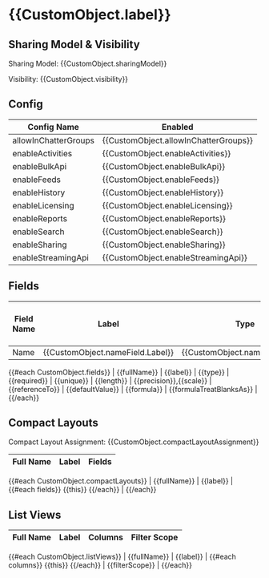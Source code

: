 # {{CustomObject.label}}
## Sharing Model & Visibility
Sharing Model: {{CustomObject.sharingModel}}

Visibility: {{CustomObject.visibility}}

## Config

| Config Name | Enabled |
| --- | --- |
| allowInChatterGroups | {{CustomObject.allowInChatterGroups}} |
| enableActivities | {{CustomObject.enableActivities}} |
| enableBulkApi | {{CustomObject.enableBulkApi}} |
| enableFeeds | {{CustomObject.enableFeeds}} |
| enableHistory | {{CustomObject.enableHistory}} |
| enableLicensing | {{CustomObject.enableLicensing}} |
| enableReports | {{CustomObject.enableReports}} |
| enableSearch | {{CustomObject.enableSearch}} |
| enableSharing | {{CustomObject.enableSharing}} |
| enableStreamingApi | {{CustomObject.enableStreamingApi}} |

## Fields

| Field Name | Label | Type | Required | Unique | Length | Precision,Scale | Reference To| Default Value | Formula | Formula Treat Blank As |
| --- | --- | --- | --- | --- | --- | --- | --- | --- | --- | --- |
| Name | {{CustomObject.nameField.Label}} | {{CustomObject.nameField.type}} |
{{#each CustomObject.fields}}
| {{fullName}} | {{label}} | {{type}} | {{required}} | {{unique}} | {{length}} | {{precision}},{{scale}} | {{referenceTo}} | {{defaultValue}} | {{formula}} | {{formulaTreatBlanksAs}} |
{{/each}}

## Compact Layouts

Compact Layout Assignment: {{CustomObject.compactLayoutAssignment}}

| Full Name | Label | Fields |
| --- | --- | --- |
{{#each CustomObject.compactLayouts}}
| {{fullName}} | {{label}} | {{#each fields}} {{this}} {{/each}} |
{{/each}}

## List Views

| Full Name | Label | Columns | Filter Scope |
| --- | --- | --- | --- |
{{#each CustomObject.listViews}}
| {{fullName}} | {{label}} | {{#each columns}} {{this}} {{/each}} | {{filterScope}} |
{{/each}}